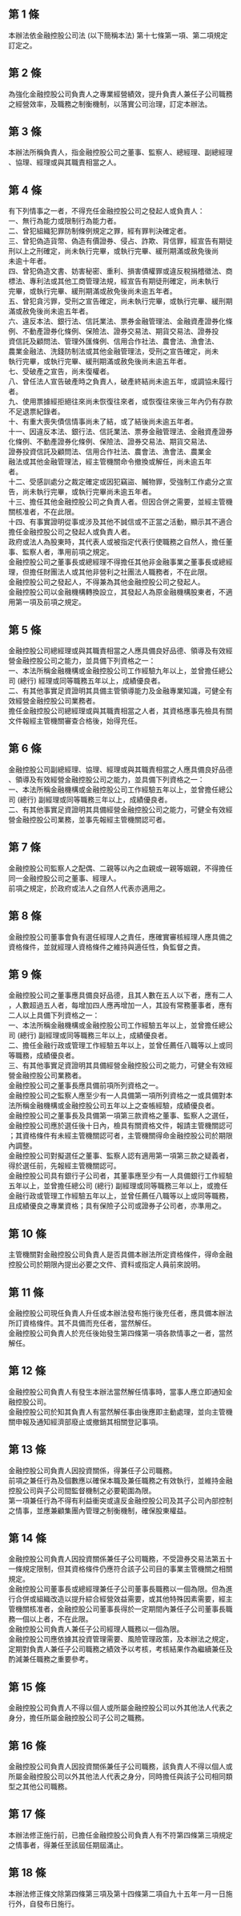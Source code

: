 第 1 條
-------
本辦法依金融控股公司法 (以下簡稱本法) 第十七條第一項、第二項規定  
訂定之。

第 2 條
-------
為強化金融控股公司負責人之專業經營績效，提升負責人兼任子公司職務  
之經營效率，及職務之制衡機制，以落實公司治理，訂定本辦法。

第 3 條
-------
本辦法所稱負責人，指金融控股公司之董事、監察人、總經理、副總經理  
、協理、經理或與其職責相當之人。

第 4 條
-------
有下列情事之一者，不得充任金融控股公司之發起人或負責人：  
一、無行為能力或限制行為能力者。  
二、曾犯組織犯罪防制條例規定之罪，經有罪判決確定者。  
三、曾犯偽造貨幣、偽造有價證券、侵占、詐欺、背信罪，經宣告有期徒  
    刑以上之刑確定，尚未執行完畢，或執行完畢、緩刑期滿或赦免後尚  
    未逾十年者。  
四、曾犯偽造文書、妨害秘密、重利、損害債權罪或違反稅捐稽徵法、商  
    標法、專利法或其他工商管理法規，經宣告有期徒刑確定，尚未執行  
    完畢，或執行完畢、緩刑期滿或赦免後尚未逾五年者。  
五、曾犯貪污罪，受刑之宣告確定，尚未執行完畢，或執行完畢、緩刑期  
    滿或赦免後尚未逾五年者。  
六、違反本法、銀行法、信託業法、票券金融管理法、金融資產證券化條  
    例、不動產證券化條例、保險法、證券交易法、期貨交易法、證券投  
    資信託及顧問法、管理外匯條例、信用合作社法、農會法、漁會法、  
    農業金融法、洗錢防制法或其他金融管理法，受刑之宣告確定，尚未  
    執行完畢，或執行完畢、緩刑期滿或赦免後尚未逾五年者。  
七、受破產之宣告，尚未復權者。  
八、曾任法人宣告破產時之負責人，破產終結尚未逾五年，或調協未履行  
    者。  
九、使用票據經拒絕往來尚未恢復往來者，或恢復往來後三年內仍有存款  
    不足退票紀錄者。  
十、有重大喪失債信情事尚未了結，或了結後尚未逾五年者。  
十一、因違反本法、銀行法、信託業法、票券金融管理法、金融資產證券  
      化條例、不動產證券化條例、保險法、證券交易法、期貨交易法、  
      證券投資信託及顧問法、信用合作社法、農會法、漁會法、農業金  
      融法或其他金融管理法，經主管機關命令撤換或解任，尚未逾五年  
      者。  
十二、受感訓處分之裁定確定或因犯竊盜、贓物罪，受強制工作處分之宣  
      告，尚未執行完畢，或執行完畢尚未逾五年者。  
十三、擔任其他金融控股公司之負責人者。但因合併之需要，並經主管機  
      關核准者，不在此限。  
十四、有事實證明從事或涉及其他不誠信或不正當之活動，顯示其不適合  
      擔任金融控股公司之發起人或負責人者。  
政府或法人為股東時，其代表人或被指定代表行使職務之自然人，擔任董  
事、監察人者，準用前項之規定。  
金融控股公司之董事長或總經理不得擔任其他非金融事業之董事長或總經  
理，但擔任財團法人或其他非營利之社團法人職務者，不在此限。  
金融控股公司之發起人，不得兼為其他金融控股公司之發起人。  
金融控股公司以金融機構轉換設立，其發起人為原金融機構股東者，不適  
用第一項及前項之規定。

第 5 條
-------
金融控股公司總經理或與其職責相當之人應具備良好品德、領導及有效經  
營金融控股公司之能力，並具備下列資格之一：  
一、本法所稱金融機構或金融控股公司工作經驗九年以上，並曾擔任總公  
    司 (總行) 經理或同等職務五年以上，成績優良者。  
二、有其他事實足資證明其具備主管領導能力及金融專業知識，可健全有  
    效經營金融控股公司業務者。  
擔任金融控股公司總經理或與其職責相當之人者，其資格應事先檢具有關  
文件報經主管機關審查合格後，始得充任。

第 6 條
-------
金融控股公司副總經理、協理、經理或與其職責相當之人應具備良好品德  
、領導及有效經營金融控股公司之能力，並具備下列資格之一：  
一、本法所稱金融機構或金融控股公司工作經驗五年以上，並曾擔任總公  
    司 (總行) 副經理或同等職務三年以上，成績優良者。  
二、有其他事實足資證明其具備經營金融控股公司之能力，可健全有效經  
    營金融控股公司業務，並事先報經主管機關認可者。

第 7 條
-------
金融控股公司監察人之配偶、二親等以內之血親或一親等姻親，不得擔任  
同一金融控股公司之董事、經理人。  
前項之規定，於政府或法人之自然人代表亦適用之。

第 8 條
-------
金融控股公司董事會負有選任經理人之責任，應確實審核經理人應具備之  
資格條件，並就經理人資格條件之維持與適任性，負監督之責。

第 9 條
-------
金融控股公司之董事應具備良好品德，且其人數在五人以下者，應有二人  
，人數超過五人者，每增加四人應再增加一人，其設有常務董事者，應有  
二人以上具備下列資格之一：  
一、本法所稱金融機構或金融控股公司工作經驗五年以上，並曾擔任總公  
    司 (總行) 副經理或同等職務三年以上，成績優良者。  
二、擔任金融行政或管理工作經驗五年以上，並曾任薦任八職等以上或同  
    等職務，成績優良者。  
三、有其他事實足資證明其具備經營金融控股公司之能力，可健全有效經  
    營金融控股公司業務者。  
金融控股公司之董事長應具備前項所列資格之一。  
金融控股公司之監察人應至少有一人具備第一項所列資格之一或具備對本  
法所稱金融機構或金融控股公司五年以上之查帳經驗，成績優良者。  
金融控股公司之董事長及具備第一項第三款資格之董事、監察人之選任，  
金融控股公司應於選任後十日內，檢具有關資格文件，報請主管機關認可  
；其資格條件有未經主管機關認可者，主管機關得命金融控股公司於期限  
內調整。  
金融控股公司對擬選任之董事、監察人認有適用第一項第三款之疑義者，  
得於選任前，先報經主管機關認可。  
金融控股公司具有銀行子公司者，其董事應至少有一人具備銀行工作經驗  
五年以上，並曾擔任總公司 (總行) 副經理或同等職務三年以上，或擔任  
金融行政或管理工作經驗五年以上，並曾任薦任八職等以上或同等職務，  
且成績優良之專業資格；具有保險子公司或證券子公司者，亦準用之。

第 10 條
--------
主管機關對金融控股公司負責人是否具備本辦法所定資格條件，得命金融  
控股公司於期限內提出必要之文件、資料或指定人員前來說明。

第 11 條
--------
金融控股公司現任負責人升任或本辦法發布施行後充任者，應具備本辦法  
所訂資格條件。其不具備而充任者，當然解任。  
金融控股公司負責人於充任後始發生第四條第一項各款情事之一者，當然  
解任。

第 12 條
--------
金融控股公司負責人有發生本辦法當然解任情事時，當事人應立即通知金  
融控股公司。  
金融控股公司於知其負責人有當然解任事由後應即主動處理，並向主管機  
關申報及通知經濟部廢止或撤銷其相關登記事項。

第 13 條
--------
金融控股公司負責人因投資關係，得兼任子公司職務。  
前項之兼任行為及個數應以確保本職及兼任職務之有效執行，並維持金融  
控股公司與子公司間監督機制之必要範圍為限。  
第一項兼任行為不得有利益衝突或違反金融控股公司及其子公司內部控制  
之情事，並應兼顧集團內管理之制衡機制，確保股東權益。

第 14 條
--------
金融控股公司負責人因投資關係兼任子公司職務，不受證券交易法第五十  
一條規定限制，但其資格條件仍應符合該子公司目的事業主管機關之相關  
規定。  
金融控股公司董事長或總經理兼任子公司董事長職務以一個為限。但為進  
行合併或組織改造以提升綜合經營效益需要，或其他特殊因素需要，經主  
管機關核准者，金融控股公司董事長得於一定期間內兼任子公司董事長職  
務一個以上者，不在此限。  
金融控股公司負責人兼任子公司經理人職務以一個為限。  
金融控股公司應依據其投資管理需要、風險管理政策，及本辦法之規定，  
定期對負責人兼任子公司職務之績效予以考核，考核結果作為繼續兼任及  
酌減兼任職務之重要參考。

第 15 條
--------
金融控股公司負責人不得以個人或所屬金融控股公司以外其他法人代表之  
身分，擔任所屬金融控股公司子公司之職務。

第 16 條
--------
金融控股公司負責人因投資關係兼任子公司職務，該負責人不得以個人或  
所屬金融控股公司以外其他法人代表之身分，同時擔任與該子公司相同類  
型之其他公司職務。

第 17 條
--------
本辦法修正施行前，已擔任金融控股公司負責人有不符第四條第三項規定  
之情事者，得兼任至該屆任期屆滿止。

第 18 條
--------
本辦法修正條文除第四條第三項及第十四條第二項自九十五年一月一日施  
行外，自發布日施行。

